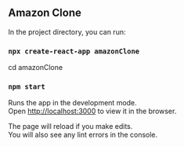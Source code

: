 ## Amazon Clone

In the project directory, you can run:

### `npx create-react-app amazonClone`

cd amazonClone

### `npm start`

Runs the app in the development mode.\
Open [http://localhost:3000](http://localhost:3000) to view it in the browser.

The page will reload if you make edits.\
You will also see any lint errors in the console.
